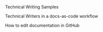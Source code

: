 Technical Writing Samples

Technical Writers in a docs-as-code workflow

How to edit documentation in GitHub
